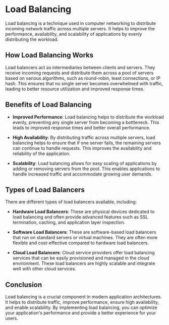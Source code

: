 # Load Balancing

Load balancing is a technique used in computer networking to distribute incoming network traffic across multiple servers. It helps to improve the performance, availability, and scalability of applications by evenly distributing the workload.

## How Load Balancing Works

Load balancers act as intermediaries between clients and servers. They receive incoming requests and distribute them across a pool of servers based on various algorithms, such as round-robin, least connections, or IP hash. This ensures that no single server becomes overwhelmed with traffic, leading to better resource utilization and improved response times.

## Benefits of Load Balancing

- **Improved Performance**: Load balancing helps to distribute the workload evenly, preventing any single server from becoming a bottleneck. This leads to improved response times and better overall performance.

- **High Availability**: By distributing traffic across multiple servers, load balancing helps to ensure that if one server fails, the remaining servers can continue to handle requests. This improves the availability and reliability of the application.

- **Scalability**: Load balancing allows for easy scaling of applications by adding or removing servers from the pool. This enables applications to handle increased traffic and accommodate growing user demands.

## Types of Load Balancers

There are different types of load balancers available, including:

- **Hardware Load Balancers**: These are physical devices dedicated to load balancing and often provide advanced features such as SSL termination, caching, and application layer inspection.

- **Software Load Balancers**: These are software-based load balancers that run on standard servers or virtual machines. They are often more flexible and cost-effective compared to hardware load balancers.

- **Cloud Load Balancers**: Cloud service providers offer load balancing services that can be easily provisioned and managed in the cloud environment. These load balancers are highly scalable and integrate well with other cloud services.

## Conclusion

Load balancing is a crucial component in modern application architectures. It helps to distribute traffic, improve performance, ensure high availability, and enable scalability. By implementing load balancing, you can optimize your application's performance and provide a better experience for your users.